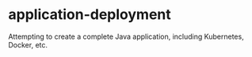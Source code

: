 # application-deployment
Attempting to create a complete Java application, including Kubernetes, Docker, etc.
